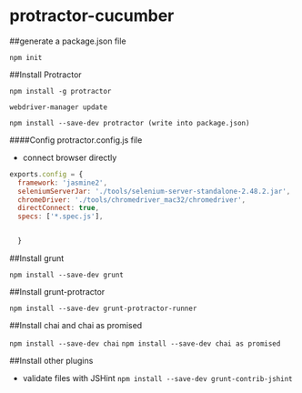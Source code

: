 # protractor-cucumber

##generate a package.json file

`npm init`

##Install Protractor
```
npm install -g protractor

webdriver-manager update

npm install --save-dev protractor (write into package.json)
```

####Config protractor.config.js file

+ connect browser directly
```js
exports.config = {
  framework: 'jasmine2',
  seleniumServerJar: './tools/selenium-server-standalone-2.48.2.jar',
  chromeDriver: './tools/chromedriver_mac32/chromedriver',
  directConnect: true,
  specs: ['*.spec.js'],


  }

```
##Install grunt

`npm install --save-dev grunt`

##Install grunt-protractor

`npm install --save-dev grunt-protractor-runner`

##Install chai and chai as promised

`npm install --save-dev chai`
`npm install --save-dev chai as promised`

##Install other plugins

+ validate files with JSHint
`npm install --save-dev grunt-contrib-jshint`
